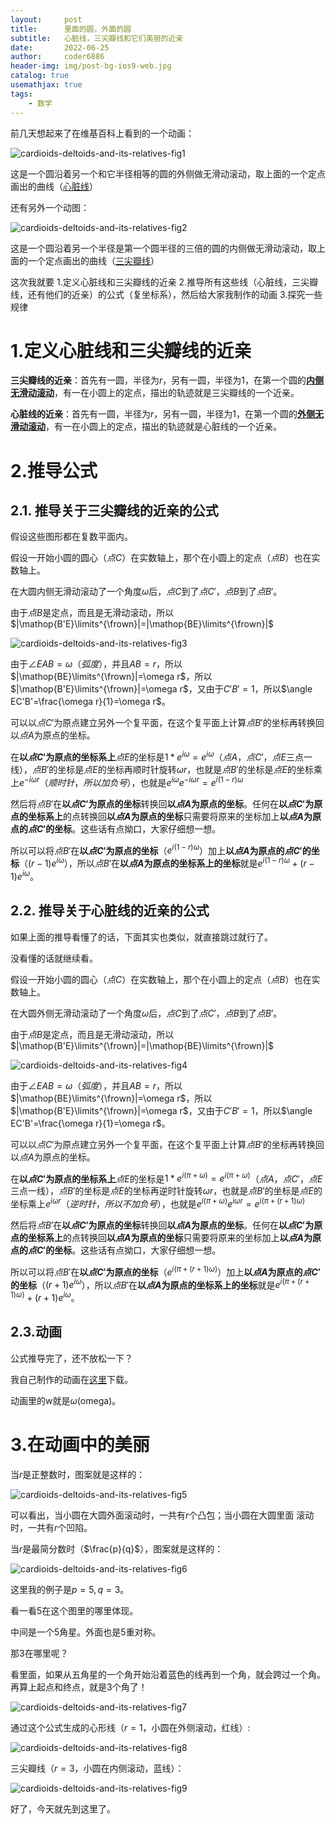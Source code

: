 ```yaml
---
layout:     post
title:      里面的圆，外面的圆
subtitle:   心脏线，三尖瓣线和它们美丽的近亲
date:       2022-06-25
author:     coder6886
header-img: img/post-bg-ios9-web.jpg
catalog: true
usemathjax: true
tags:
    - 数学
---
```

前几天想起来了在维基百科上看到的一个动画：

![cardioids-deltoids-and-its-relatives-fig1](/img/cardioids-deltoids-and-its-relatives-fig1.gif)

这是一个圆沿着另一个和它半径相等的圆的外侧做无滑动滚动，取上面的一个定点画出的曲线（[心脏线](https://www.wikiwand.com/zh/%E5%BF%83%E8%84%8F%E7%BA%BF)）

还有另外一个动图：

![cardioids-deltoids-and-its-relatives-fig2](/img/cardioids-deltoids-and-its-relatives-fig2.gif)

这是一个圆沿着另一个半径是第一个圆半径的三倍的圆的内侧做无滑动滚动，取上面的一个定点画出的曲线（[三尖瓣线](https://www.wikiwand.com/zh-hans/%E4%B8%89%E5%B0%96%E7%93%A3%E7%BA%BF)）

这次我就要
1.定义心脏线和三尖瓣线的近亲
2.推导所有这些线（心脏线，三尖瓣线，还有他们的近亲）的公式（复坐标系），然后给大家我制作的动画
3.探究一些规律

# 1.定义心脏线和三尖瓣线的近亲

**三尖瓣线的近亲**：首先有一圆，半径为$r$，另有一圆，半径为1，在第一个圆的<u>**内侧无滑动滚动**</u>，有一在小圆上的定点，描出的轨迹就是三尖瓣线的一个近亲。

**心脏线的近亲**：首先有一圆，半径为$r$，另有一圆，半径为1，在第一个圆的<u>**外侧无滑动滚动**</u>，有一在小圆上的定点，描出的轨迹就是心脏线的一个近亲。

# 2.推导公式

## 2.1. 推导关于三尖瓣线的近亲的公式

假设这些图形都在复数平面内。

假设一开始小圆的圆心（$点C$）在实数轴上，那个在小圆上的定点（$点B$）也在实数轴上。

在大圆内侧无滑动滚动了一个角度$\omega$后，$点C$到了$点C'$，$点B$到了$点B'$。

由于$点B$是定点，而且是无滑动滚动，所以$|\mathop{B'E}\limits^{\frown}|=|\mathop{BE}\limits^{\frown}|$

![cardioids-deltoids-and-its-relatives-fig3](/img/cardioids-deltoids-and-its-relatives-fig3.png)

由于$\angle EAB=\omega（弧度）$，并且$AB=r$，所以$|\mathop{BE}\limits^{\frown}|=\omega r$，所以$|\mathop{B'E}\limits^{\frown}|=\omega r$，又由于$C'B'=1$，所以$\angle EC'B'=\frac{\omega r}{1}=\omega r$。

可以以$点C'$为原点建立另外一个复平面，在这个复平面上计算$点B'$的坐标再转换回以$点A$为原点的坐标。

在**以$点C'$为原点的坐标系上**$点E$的坐标是$1*e^{i\omega}=e^{i\omega}$（$点A$，$点C'$，$点E$三点一线），$点B'$的坐标是$点E$的坐标再顺时针旋转$\omega r$，也就是$点B'$的坐标是$点E$的坐标乘上$e^{-i\omega r}（顺时针，所以加负号）$，也就是$e^{i\omega}e^{-i\omega r}=e^{i(1-r)\omega}$

然后将$点B'$在**以$点C'$为原点的坐标**转换回**以$点A$为原点的坐标**。任何在**以$点C'$为原点的坐标系上**的点转换回**以$点A$为原点的坐标**只需要将原来的坐标加上**以$点A$为原点的$点C'$的坐标**。这些话有点拗口，大家仔细想一想。

所以可以将$点B'$在**以$点C'$为原点的坐标**（$e^{i(1-r)\omega}$）加上**以$点A$为原点的$点C'$的坐标**（$(r-1)e^{i\omega}$），所以$点B'$在**以$点A$为原点的坐标系上的坐标**就是$e^{i(1-r)\omega}+(r-1)e^{i\omega}$。

## 2.2. 推导关于心脏线的近亲的公式

如果上面的推导看懂了的话，下面其实也类似，就直接跳过就行了。

没看懂的话就继续看。

假设一开始小圆的圆心（$点C$）在实数轴上，那个在小圆上的定点（$点B$）也在实数轴上。

在大圆外侧无滑动滚动了一个角度$\omega$后，$点C$到了$点C'$，$点B$到了$点B'$。

由于$点B$是定点，而且是无滑动滚动，所以$|\mathop{B'E}\limits^{\frown}|=|\mathop{BE}\limits^{\frown}|$

![cardioids-deltoids-and-its-relatives-fig4](/img/cardioids-deltoids-and-its-relatives-fig4.png)

由于$\angle EAB=\omega（弧度）$，并且$AB=r$，所以$|\mathop{BE}\limits^{\frown}|=\omega r$，所以$|\mathop{B'E}\limits^{\frown}|=\omega r$，又由于$C'B'=1$，所以$\angle EC'B'=\frac{\omega r}{1}=\omega r$。

可以以$点C'$为原点建立另外一个复平面，在这个复平面上计算$点B'$的坐标再转换回以$点A$为原点的坐标。

在**以$点C'$为原点的坐标系上**$点E$的坐标是$1*e^{i(\pi+\omega)}=e^{i(\pi+\omega)}$（$点A$，$点C'$，$点E$三点一线），$点B'$的坐标是$点E$的坐标再逆时针旋转$\omega r$，也就是$点B'$的坐标是$点E$的坐标乘上$e^{i\omega r}（逆时针，所以不加负号）$，也就是$e^{i(\pi+\omega)}e^{i\omega r}=e^{i(\pi+(r+1)\omega)}$

然后将$点B'$在**以$点C'$为原点的坐标**转换回**以$点A$为原点的坐标**。任何在**以$点C'$为原点的坐标系上**的点转换回**以$点A$为原点的坐标**只需要将原来的坐标加上**以$点A$为原点的$点C'$的坐标**。这些话有点拗口，大家仔细想一想。

所以可以将$点B'$在**以$点C'$为原点的坐标**（$e^{i(\pi+(r+1)\omega)}$）加上**以$点A$为原点的$点C'$的坐标**（$(r+1)e^{i\omega}$），所以$点B'$在**以$点A$为原点的坐标系上的坐标**就是$e^{i(\pi+(r+1)\omega)}+(r+1)e^{i\omega}$。

## 2.3.动画

公式推导完了，还不放松一下？

我自己制作的动画在[这里](https://github.com/Coder6886/coder6886.github.io/blob/master/word_files/cardioids-deltoids-and-its-relatives.ggb)下载。

动画里的w就是$\omega$(omega)。

# 3.在动画中的美丽

当$r$是正整数时，图案就是这样的：

![cardioids-deltoids-and-its-relatives-fig5](/img/cardioids-deltoids-and-its-relatives-fig5.png)

可以看出，当小圆在大圆外面滚动时，一共有$r$个凸包；当小圆在大圆里面 滚动时，一共有$r$个凹陷。

当$r$是最简分数时（$\frac{p}{q}$），图案就是这样的：

![cardioids-deltoids-and-its-relatives-fig6](/img/cardioids-deltoids-and-its-relatives-fig6.png)

这里我的例子是$p=5,q=3$。

看一看$5$在这个图里的哪里体现。

中间是一个$5$角星。外面也是$5$重对称。

那$3$在哪里呢？

看里面，如果从五角星的一个角开始沿着蓝色的线再到一个角，就会跨过一个角。再算上起点和终点，就是$3$个角了！

![cardioids-deltoids-and-its-relatives-fig7](/img/cardioids-deltoids-and-its-relatives-fig7.png)

通过这个公式生成的心形线（$r=1$，小圆在外侧滚动，红线）:

![cardioids-deltoids-and-its-relatives-fig8](/img/cardioids-deltoids-and-its-relatives-fig8.png)

三尖瓣线（$r=3$，小圆在内侧滚动，蓝线）：

![cardioids-deltoids-and-its-relatives-fig9](/img/cardioids-deltoids-and-its-relatives-fig9.png)

好了，今天就先到这里了。